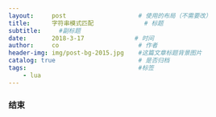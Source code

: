 ```yaml
---
layout:     post                    # 使用的布局（不需要改）
title:      字符串模式匹配              # 标题 
subtitle:     #副标题
date:       2018-3-17              # 时间
author:     co                      # 作者
header-img: img/post-bg-2015.jpg    #这篇文章标题背景图片
catalog: true                       # 是否归档
tags:                               #标签
    - lua
---
```




### 结束